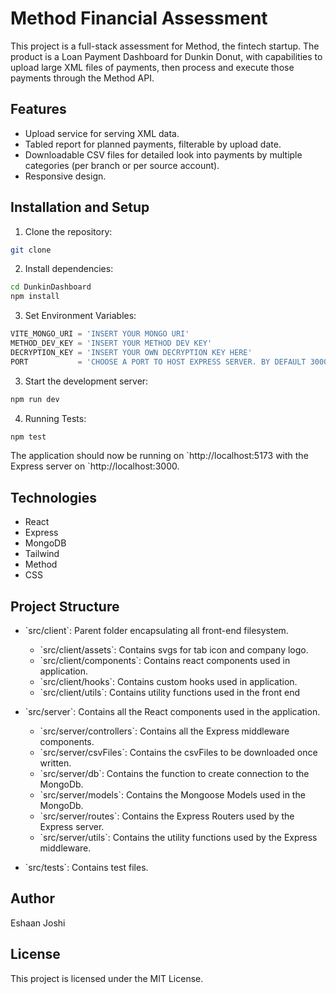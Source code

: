# Method Financial Assessment

This project is a full-stack assessment for Method, the fintech startup. The product is a Loan Payment Dashboard for Dunkin Donut, with capabilities to upload large XML files of payments, then process and execute those payments through the Method API.

## Features

- Upload service for serving XML data.
- Tabled report for planned payments, filterable by upload date.
- Downloadable CSV files for detailed look into payments by multiple categories (per branch or per source account).
- Responsive design.

## Installation and Setup

1. Clone the repository:

```bash
git clone 
```

2. Install dependencies:

```bash
cd DunkinDashboard
npm install
```
3. Set Environment Variables:

```javascript
VITE_MONGO_URI = 'INSERT YOUR MONGO URI'
METHOD_DEV_KEY = 'INSERT YOUR METHOD DEV KEY'
DECRYPTION_KEY = 'INSERT YOUR OWN DECRYPTION KEY HERE'
PORT           = 'CHOOSE A PORT TO HOST EXPRESS SERVER. BY DEFAULT 3000'
```

3. Start the development server:

```bash
npm run dev
```

4. Running Tests:

```bash
npm test
```


The application should now be running on \`http://localhost:5173 with the Express server on \`http://localhost:3000.

## Technologies

- React
- Express
- MongoDB
- Tailwind
- Method
- CSS

## Project Structure

- \`src/client\`: Parent folder encapsulating all front-end filesystem.
  - \`src/client/assets\`: Contains svgs for tab icon and company logo.
  - \`src/client/components\`: Contains react components used in application.
  - \`src/client/hooks\`: Contains custom hooks used in application.
  - \`src/client/utils\`: Contains utility functions used in the front end

- \`src/server\`: Contains all the React components used in the application.
  - \`src/server/controllers\`: Contains all the Express middleware components.
  - \`src/server/csvFiles\`: Contains the csvFiles to be downloaded once written.
  - \`src/server/db\`: Contains the function to create connection to the MongoDb.
  - \`src/server/models\`: Contains the Mongoose Models used in the MongoDb.
  - \`src/server/routes\`: Contains the Express Routers used by the Express server.
  - \`src/server/utils\`: Contains the utility functions used by the Express middleware.

- \`src/tests\`: Contains test files.

## Author

Eshaan Joshi

## License

This project is licensed under the MIT License.